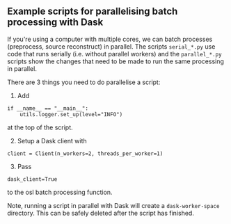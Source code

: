 
Example scripts for parallelising batch processing with Dask
------------------------------------------------------------

If you're using a computer with multiple cores, we can batch processes (preprocess, source reconstruct) in parallel. The scripts `serial_*.py` use code that runs serially (i.e. without parallel workers) and the `parallel_*.py` scripts show the changes that need to be made to run the same processing in parallel.

There are 3 things you need to do parallelise a script:
 
1. Add 

```
if __name__ == "__main__":
    utils.logger.set_up(level="INFO")
```

at the top of the script.

2. Setup a Dask client with

```
client = Client(n_workers=2, threads_per_worker=1)
```

3. Pass

```
dask_client=True
```

to the osl batch processing function.


Note, running a script in parallel with Dask will create a `dask-worker-space` directory. This can be safely deleted after the script has finished.
